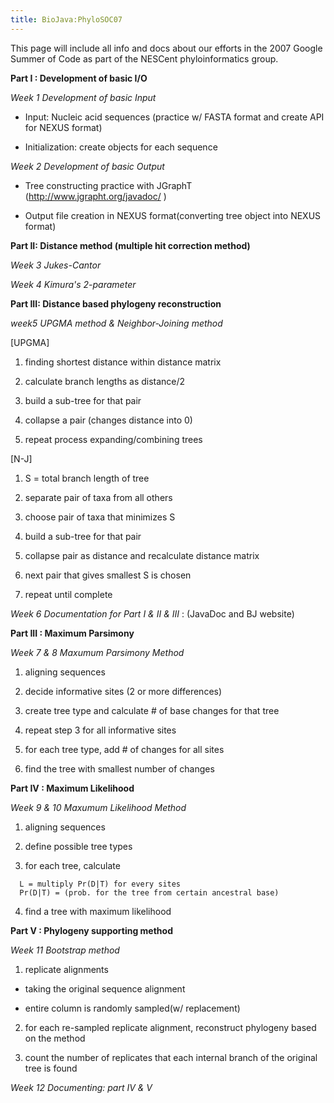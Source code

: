 ```yaml
---
title: BioJava:PhyloSOC07
---
```


This page will include all info and docs about our efforts in the 2007
Google Summer of Code as part of the NESCent phyloinformatics group.

**<APIs for BioJava: Project Plan>**

**Part I : Development of basic I/O**

*Week 1 Development of basic Input*

- Input: Nucleic acid sequences (practice w/ FASTA format and create API
for NEXUS format)

- Initialization: create objects for each sequence

*Week 2 Development of basic Output*

- Tree constructing practice with JGraphT
(http://www.jgrapht.org/javadoc/ )

- Output file creation in NEXUS format(converting tree object into NEXUS
format)

**Part II: Distance method (multiple hit correction method)**

*Week 3 Jukes-Cantor*

*Week 4 Kimura's 2-parameter*

**Part III: Distance based phylogeny reconstruction**

*week5 UPGMA method & Neighbor-Joining method*

[UPGMA]

1. finding shortest distance within distance matrix

2. calculate branch lengths as distance/2

3. build a sub-tree for that pair

4. collapse a pair (changes distance into 0)

5. repeat process expanding/combining trees

[N-J]

1. S = total branch length of tree

2. separate pair of taxa from all others

3. choose pair of taxa that minimizes S

4. build a sub-tree for that pair

5. collapse pair as distance and recalculate distance matrix

6. next pair that gives smallest S is chosen

7. repeat until complete

*Week 6 Documentation for Part I & II & III* : (JavaDoc and BJ website)

**Part III : Maximum Parsimony**

*Week 7 & 8 Maxumum Parsimony Method*

1. aligning sequences

2. decide informative sites (2 or more differences)

3. create tree type and calculate \# of base changes for that tree

4. repeat step 3 for all informative sites

5. for each tree type, add \# of changes for all sites

6. find the tree with smallest number of changes

**Part IV : Maximum Likelihood**

*Week 9 & 10 Maxumum Likelihood Method*

1. aligning sequences

2. define possible tree types

3. for each tree, calculate

`  L = multiply Pr(D|T) for every sites`  
`  Pr(D|T) = (prob. for the tree from certain ancestral base)`

4. find a tree with maximum likelihood

**Part V : Phylogeny supporting method**

*Week 11 Bootstrap method*

1. replicate alignments

- taking the original sequence alignment

- entire column is randomly sampled(w/ replacement)

2. for each re-sampled replicate alignment, reconstruct phylogeny based
on the method

3. count the number of replicates that each internal branch of the
original tree is found

*Week 12 Documenting: part IV & V*
